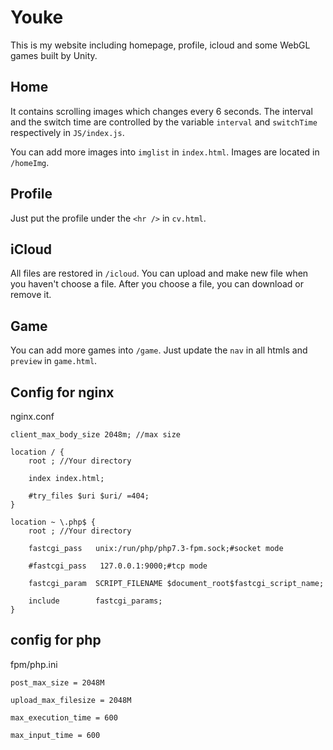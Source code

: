 # Youke
This is my website including homepage, profile, icloud and some WebGL games built by Unity.

## Home
It contains scrolling images which changes every 6 seconds. The interval and the switch time are controlled by the variable `interval` and `switchTime` respectively in `JS/index.js`.

You can add more images into `imglist` in `index.html`. Images are located in `/homeImg`.

## Profile
Just put the profile under the `<hr />` in `cv.html`.

## iCloud
All files are restored in `/icloud`. You can upload and make new file when you haven't choose a file. After you choose a file, you can download or remove it.

## Game
You can add more games into `/game`. Just update the `nav` in all htmls and `preview` in `game.html`.

## Config for nginx
nginx.conf
```
client_max_body_size 2048m; //max size

location / {
    root ; //Your directory

    index index.html;

    #try_files $uri $uri/ =404;
}

location ~ \.php$ {
    root ; //Your directory

    fastcgi_pass   unix:/run/php/php7.3-fpm.sock;#socket mode

    #fastcgi_pass   127.0.0.1:9000;#tcp mode

    fastcgi_param  SCRIPT_FILENAME $document_root$fastcgi_script_name;

    include        fastcgi_params;
}
```

## config for php
fpm/php.ini
```
post_max_size = 2048M

upload_max_filesize = 2048M

max_execution_time = 600

max_input_time = 600
```